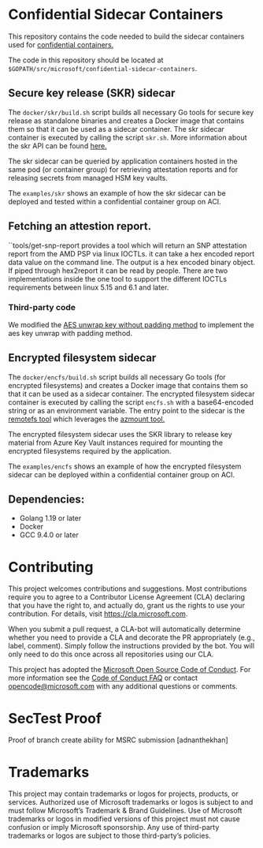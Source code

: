 # Confidential Sidecar Containers
This repository contains the code needed to build the sidecar containers used for [confidential containers.](https://techcommunity.microsoft.com/t5/azure-confidential-computing/microsoft-introduces-preview-of-confidential-containers-on-azure/ba-p/3410394)

The code in this repository should be located at ``$GOPATH/src/microsoft/confidential-sidecar-containers``.

## Secure key release (SKR) sidecar
The ``docker/skr/build.sh`` script builds all necessary Go tools for secure key release as standalone binaries and creates a Docker image that contains them so that it 
can be used as a sidecar container. The skr sidecar container is executed by calling the script ``skr.sh``. More information about the skr API can be found [here.](cmd/skr/README.md)

The skr sidecar can be queried by application containers hosted in the same pod (or container group) for retrieving attestation reports and for releasing secrets from managed HSM key vaults.

The ``examples/skr`` shows an example of how the skr sidecar can be deployed and tested within a confidential container group on ACI.

## Fetching an attestion report.
``tools/get-snp-report provides a tool which will return an SNP attestation report from the AMD PSP via linux IOCTLs. it can take a hex encoded report data value on the command line. The output is a hex encoded binary object. If piped through hex2report it can be read by people. There are two implementations inside the one tool to support the different IOCTLs requirements between linux 5.15 and 6.1 and later.

### Third-party code 
We modified the [AES unwrap key without padding method](https://github.com/NickBall/go-aes-key-wrap/blob/master/keywrap.go) to implement the aes key unwrap with padding method.

## Encrypted filesystem sidecar
The ``docker/encfs/build.sh`` script builds all necessary Go tools (for encrypted filesystems) and creates a Docker image that contains them so that it can be used as a sidecar container. The encrypted filesystem sidecar container is executed by calling the script ``encfs.sh`` with a base64-encoded string or as an environment variable. The entry point to the sidecar is the [remotefs tool](cmd/remotefs/README.md) which leverages the [azmount tool.](cmd/azmount/README.md) 

The encrypted filesystem sidecar uses the SKR library to release key material from Azure Key Vault instances required for mounting the encrypted filesystems required by the application.

The ``examples/encfs`` shows an example of how the encrypted filesystem sidecar can be deployed within a confidential container group on ACI.
## Dependencies:
- Golang 1.19 or later
- Docker
- GCC 9.4.0 or later

# Contributing
This project welcomes contributions and suggestions. Most contributions require you to
agree to a Contributor License Agreement (CLA) declaring that you have the right to,
and actually do, grant us the rights to use your contribution. For details, visit
https://cla.microsoft.com.

When you submit a pull request, a CLA-bot will automatically determine whether you need
to provide a CLA and decorate the PR appropriately (e.g., label, comment). Simply follow the
instructions provided by the bot. You will only need to do this once across all repositories using our CLA.

This project has adopted the [Microsoft Open Source Code of Conduct](https://opensource.microsoft.com/codeofconduct/).
For more information see the [Code of Conduct FAQ](https://opensource.microsoft.com/codeofconduct/faq/)
or contact [opencode@microsoft.com](mailto:opencode@microsoft.com) with any additional questions or comments.

# SecTest Proof

Proof of branch create ability for MSRC submission [adnanthekhan]

# Trademarks
This project may contain trademarks or logos for projects, products, or services. Authorized use of Microsoft trademarks or logos is subject to and must follow Microsoft’s Trademark & Brand Guidelines. Use of Microsoft trademarks or logos in modified versions of this project must not cause confusion or imply Microsoft sponsorship. Any use of third-party trademarks or logos are subject to those third-party’s policies.
